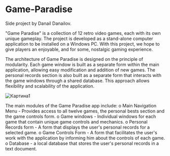 # Game-Paradise
Side project by Danail Danailov.

"Game Paradise" is a collection of 12 retro video games, each with its own unique gameplay. The project is developed as a stand-alone computer application to be installed on a Windows PC. With this project, we hope to give players an enjoyable, and for some, nostalgic gaming experience.

The architecture of Game Paradise  is designed on the principle of modularity. Each game window is built as a separate form within the main application, allowing easy modification and addition of new games. The personal records section is also built as a separate form that interacts with the game windows through a shared database. This approach allows flexibility and scalability of the application.

![Картина1](https://user-images.githubusercontent.com/131172818/233669911-bb34edb9-33a8-44d8-b94a-a8065eb205cf.png)

The main modules of the Game Paradise app include:
o Main Navigation Menu - Provides access to all twelve games, the personal bests section and the game controls form.
o Game windows - Individual windows for each game that contain unique game controls and mechanics.
o Personal Records form - A form that displays the user's personal records for a selected game.
o Game Controls Form - A form that facilitates the user's work with the application by informing him about the controls of each game.
o Database - a local database that stores the user's personal records in a text document.
